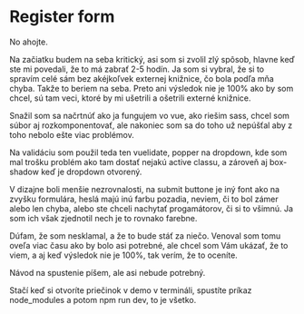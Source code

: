 # Register form 

No ahojte. 

Na začiatku budem na seba kritický, asi som si zvolil zlý spôsob, hlavne keď ste mi povedali, že to má zabrať 2-5 hodín. Ja som si vybral, že si to spravím celé sám bez akéjkoľvek externej knižnice, čo bola podľa mňa chyba. Takže to beriem na seba. Preto ani výsledok nie je 100% ako by som chcel, sú tam veci, ktoré by mi ušetrili a ošetrili externé knižnice.

Snažil som sa načrtnúť ako ja fungujem vo vue, ako riešim sass, chcel som súbor aj rozkomponentovať, ale nakoniec som sa do toho už nepúšťal aby z toho nebolo ešte viac problémov.

Na validáciu som použil teda ten vuelidate, popper na dropdown, kde som mal trošku problém ako tam dostať nejakú active classu, a zároveň aj box-shadow keď je dropdown otvorený.

V dizajne boli menšie nezrovnalosti, na submit buttone je iný font ako na zvyšku formulára, heslá majú inú farbu pozadia, neviem, či to bol zámer alebo len chyba, alebo ste chceli nachytať progamátorov, či si to všimnú. Ja som ich však zjednotil nech je to rovnako farebne.

Dúfam, že som nesklamal, a že to bude stáť za niečo. Venoval som tomu oveľa viac času ako by bolo asi potrebné, ale chcel som Vám ukázať, že to viem, a aj keď výsledok nie je 100%, tak verím, že to oceníte.

Návod na spustenie píšem, ale asi nebude potrebný.

Stačí keď si otvoríte priečinok v demo v termináli, spustíte príkaz node_modules a potom npm run dev, to je všetko.
